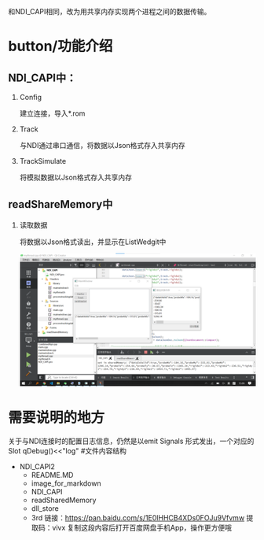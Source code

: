 和NDI_CAPI相同，改为用共享内存实现两个进程之间的数据传输。

# button/功能介绍

## NDI_CAPI中：

1. Config

   建立连接，导入*.rom

 2. Track

    与NDI通过串口通信，将数据以Json格式存入共享内存

 3. TrackSimulate

    将模拟数据以Json格式存入共享内存

## readShareMemory中

1. 读取数据

   将数据以Json格式读出，并显示在ListWedgit中
   
   ![display](.\image_for_markdown\display.png)

# 需要说明的地方

关于与NDI连接时的配置日志信息，仍然是以emit Signals 形式发出，一个对应的Slot qDebug()<<"log"
#文件内容结构
- NDI_CAPI2
	- README.MD
	- image_for_markdown
	- NDI_CAPI
	- readSharedMemory
	- dll_store
	- 3rd 
链接：https://pan.baidu.com/s/1E0lHHCB4XDs0FOJu9Vfvmw 
提取码：vivx 
复制这段内容后打开百度网盘手机App，操作更方便哦


​    


